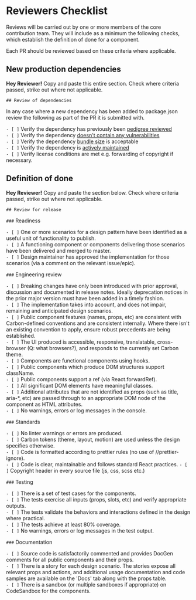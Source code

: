 # Reviewers Checklist

Reviews will be carried out by one or more members of the core contribution
team. They will include as a minimum the following checks, which establish the
definition of done for a component.

Each PR should be reviewed based on these criteria where applicable.

## New production dependencies

**Hey Reviewer!** Copy and paste this entire section. Check where criteria
passed, strike out where not applicable.

`## Review of dependencies`

In any case where a new dependency has been added to package.json review the
following as part of the PR it is submitted with.

`- [ ]` Verify the dependency has previously been
[pedigree reviewed](https://pedigree-service.wdc1a.cirrus.ibm.com)\
`- [ ]` Verify the dependency [doesn't contain any vulnerabilities](https://snyk.io/vuln)\
`- [ ]` Verify the dependency [bundle size](https://bundlephobia.com) is
acceptable\
`- [ ]` Verify the dependency is [actively maintained](https://www.npmtrends.com)\
`- [ ]` Verify license conditions are met e.g. forwarding of copyright if necessary.

## Definition of done

**Hey Reviewer!** Copy and paste the section below. Check where criteria passed,
strike out where not applicable.

`## Review for release`

`###` Readiness

`- [ ]` One or more scenarios for a design pattern have been identified as a
useful unit of functionality to publish.\
`- [ ]` A functioning component or components delivering those scenarios have been
delivered and merged to master.\
`- [ ]` Design maintainer has approved the implementation for those scenarios
(via a comment on the relevant issue/epic).

`###` Engineering review

`- [ ]` Breaking changes have only been introduced with prior approval,
discussion and documented in release notes. Ideally deprecation notices in the
prior major version must have been added in a timely fashion.\
`- [ ]` The implementation takes into account, and does not impair, remaining and
anticipated design scenarios.\
`- [ ]` Public component features (names, props, etc) are consistent with
Carbon-defined conventions and are consistent internally. Where there isn't an
existing convention to apply, ensure robust precedents are being established.\
`- [ ]` The UI produced is accessible, responsive, translatable, cross-browser (Q:
what browsers?), and responds to the currently set Carbon theme.\
`- [ ]` Components are functional components using hooks.\
`- [ ]` Public components which produce DOM structures support className.\
`- [ ]` Public components support a ref (via React.forwardRef).\
`- [ ]` All significant DOM elements have meaningful classes.\
`- [ ]` Additional attributes that are not identified as props (such as title,
aria-\*, etc) are passed through to an appropriate DOM node of the component as
HTML attributes.\
`- [ ]` No warnings, errors or log messages in the console.

`###` Standards

`- [ ]` No linter warnings or errors are produced.\
`- [ ]` Carbon tokens (theme, layout, motion) are used unless the design specifies
otherwise.\
`- [ ]` Code is formatted according to prettier rules (no use of
//prettier-ignore).\
`- [ ]` Code is clear, maintainable and follows standard React practices.
`- [ ]` Copyright header in every source file (js, css, scss etc.)

`###` Testing

`- [ ]` There is a set of test cases for the components.\
`- [ ]` The tests exercise all inputs (props, slots, etc) and verify appropriate
outputs.\
`- [ ]` The tests validate the behaviors and interactions defined in the design
where practical.\
`- [ ]` The tests achieve at least 80% coverage.\
`- [ ]` No warnings, errors or log messages in the test output.

`###` Documentation

`- [ ]` Source code is satisfactorily commented and provides DocGen comments for
all public components and their props.\
`- [ ]` There is a story for each design scenario. The stories expose all relevant
props and actions, and additional usage documentation and code samples are available
on the 'Docs' tab along with the props table.\
`- [ ]` There is a sandbox (or multiple sandboxes if appropriate) on CodeSandbox
for the components.
